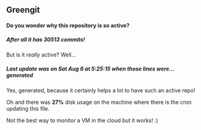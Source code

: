## Greengit

#### Do you wonder why this repository is so active?

##### After all it has 30513 commits!

But is it *really* active? Well...

##### Last update was on Sat Aug 6 at 5:25:15 when those lines were... generated

Yes, generated, because it certainly helps a lot to have such an active repo!

Oh and there was **27%** disk usage on the machine
where there is the cron updating this file.

Not the best way to monitor a VM in the cloud but it works! :)
